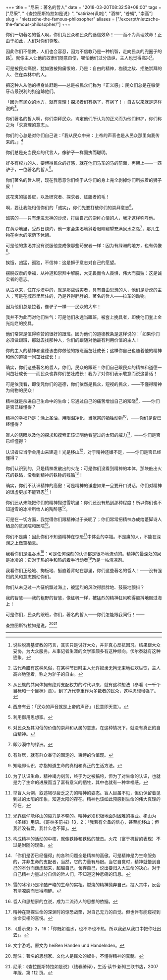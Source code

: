 +++
title = "尼采：著名的哲人"
date = "2018-03-20T08:32:58+08:00"
tags = ["尼采", "《查拉图斯特拉如是说》", "satirize(讽刺)", "酒神", "苍蝇", "崇高"]
slug = "nietzsche-the-famous-philosopher"
aliases = ["/excerpt/nietzsche-the-famous-philosopher/"]
+++

你们一切著名的哲人啊，你们为民众和民众的迷信效命！——而不为真理效命！正由于如此，人们对你们尊敬。

因此你们不信教，人们也会容忍，因为不信教乃是一种机智，走向民众的兜圈子的路[^1]。就像主人让他的奴隶们随意自便，哪怕他们过分放纵，主人也觉得高兴[^2]。

可是被民众痛恨，犹如狼被狗痛恨的，乃是：自由的精神，枷锁之敌、拒绝崇拜的人、住在森林中的人。

把这种人从他的栖身处赶跑——总是被民众们称为「正义感」：民众们总是在嗾使牙齿最锐利的狗追踪他们。

「因为有民众的地方，就有真理！探求者们有祸了，有祸了！」自古以来就是这样说的[^3]。

你们著名的哲人啊，你们崇拜民众，肯定他们所认为的正义而为他们辩护，你们称之为「求真理的意志」。

你们的心总是对你们自己说：「我从民众中来：上帝的声音也是从民众那里向我传来的。」[^4]

你们总是充当民众的代言人，像驴子一样固执而聪明。

好多有权力的人，要博得民众的好感，就在他们马车的马的前面，再架上——一匹驴子，一位著名的哲人[^5]。

你们著名的哲人啊，现在我愿意你们终于从你们的身上完全剥掉你们所披着的狮子皮！

这花斑的猛兽皮，以及研究者、探求者、征服者的毛！

啊，要让我能相信你们的「诚实」，你们先要打破你们的崇拜意志[^6]。

诚实的——只有走进无神的沙漠，打破自己的崇拜心情的人，我才这样称呼他。

在黄沙地里，受烈日烧灼，他一定会焦渴地斜着眼睛窥望充满泉水之岛[^7]，那儿生物在树木的浓荫下休憩。

可是他的焦渴并没有说服他变成像那些苟安者一样：因为有绿洲的地方，也有偶像[^8]。

挨饿，凶猛，孤独，不信神：这是狮子意志对自己的愿望。

摆脱奴隶的幸福，从神道和崇拜中解脱，大无畏而令人畏惧，伟大而孤独：这是诚实者的意志。

从古以来，住在沙漠中的，就是那些诚实者，具有自由思想的人，他们是沙漠的主人；可是在城市里居住的，乃是养得胖胖的、著名的哲人——拉车的动物。

因为他们总是拉着，像驴子一样——民众的大车！

我并不为此而对他们生气：可是他们永远当跟班，被套上挽具者，即使他们套上金光灿烂的挽具。

他们常常是值得称赞的很好的跟班。因为他们的道德教条是这样说的：「如果你们必须做跟班，那就去找那种人，你们的跟随对他最有利用价值的主人！

你的主人的精神和道德该由你做他的跟班而茁壮成长；这样你自己也随着他的精神和他的道德一同茁壮成长！」

确实，你们这些著名的哲人，你们，民众的跟班！你们自己跟民众的精神和道德一同茁壮成长——而民众也靠你们茁壮成长！我为了对你们表示敬意而说这番话！

可是依我看，即使凭你们的道德，你们依然是民众，短视的民众，——不懂得精神为何物的民众！

精神就是杀进自己生命中的生命；它通过自己的痛苦增加自己的知晓[^9]，——你们是否已经懂得？

精神的幸福乃是：涂上圣油，用眼泪净化，当献祭的牺牲动物[^10]，——你们是否已经懂得？

盲人的瞎眼以及他的探求和摸索正该证明他看望过的太阳的威力[^11]，——你们是否已经懂得？

认识者应当学会用山来建造！光是移山[^12]，对于精神还嫌不足，——你们是否已经懂得？

你们认识到的，只是精神发散出的火花：可是你们没看到精神的本体，那块敲出火花的铁砧，没看到精神的铁锤的残酷[^13]！

确实，你们不认识精神的高傲！可是精神的谦虚如果一旦要开口说话，你们对精神的谦虚更加不能容忍[^14]！

你们还从未能把你们的精神抛进雪坑里：你们还没有热到那种程度！所以你们也不知道雪的冰冷所给人的陶醉感[^15]。

可是在一切方面，我觉得你们跟精神过于亲昵了；你们常常把精神办成给蹩脚诗人栖息的贫民院和医院[^16]。

你们不是鹰：因此你们不知道精神在惊恐[^17]中体会的幸福。不是鹰的人，不能在深渊之上做窠栖息。

我看你们是温吞水[^18]：可是任何深刻的认识都是很冷地流动的。精神的最深处的泉是冰冷的：它对于热的手和热的着手行动者[^19]乃是一帖清凉剂。

我看你们正经地、拘板地、挺直着背站在那里，你们这些著名的哲人！——没有强烈的风和意志撼动你们。

你们从未见过一片征帆飘过海上，被猛烈的风吹得胖胖地、鼓鼓地颤抖？

我的智慧——我的粗野的智慧，像征帆一样，被猛烈的精神狂风吹得颤抖地飘过海上！

可是你们，民众的跟班，你们，著名的哲人——你们怎能跟我同行！——

查拉图斯特拉如是说。[^20][^21]

---

[^1]: 说些脱离基督教的巧言，其实只是讨好大众，并非真心反抗因习。结果跟大众妥协，为大众服务。从事记者生涯的文学家颇多有这种倾向。伏尔泰就有这种迹象。
[^2]: 古代希腊有这种风俗，在某种节日时主人允许奴隶无拘无束地狂欢纵饮，主人高兴地望着，称之为驴子的自由。
[^3]: 从民族的共同体拥有绝对支配权力的时代以来，就有这种想法（参看《一千个目标和一个目标》章）。到了近代尊重作为多数者的民众，这种思想增强了。
[^4]: 西彦有云：「民众的声音就是上帝的声音」（民意即天意）。
[^5]: 利用御用思想家。
[^6]: 对民众及其习俗的价值的崇拜和从属的意志。在这种情况下，就没有真正的自由精神。
[^7]: 即沙漠中的绿洲。
[^8]: 有群居，就有群众奉守的固定的、束缚的价值观。
[^9]: 知晓即认识，亦指知道生命的真相和真正的生活方法。
[^10]: 为了认识生命，精神竭力刻苦，终于为之被搞垮，但为了对生命的认识，也就是为了生命的进展而当了富有意义的牺牲，其中也就有一种幸福感。
[^11]: 举盲人为例，叙述竭尽疲乏之力的精神的姿态。盲人目虽不见，但仍保留着见到过的太阳的印象，知道太阳的存在。精神也该如此预感到生命的伟大真理的存在。
[^12]: 光靠信仰能移山的毅力是不够的。精神必须积极地面对困难的事业。移山为《圣经》用语。《哥林多前书》13，2：「我若有全备的信心，甚至能移山；但我若没有爱，我什么也不算」。
[^13]: 构成精神的活动的中核，就像铁锤和铁砧的敲击。火花（富于机智的表现）不过是附随的现象。
[^14]: 「你们是否已经懂得」的各种问题全是精神的高傲。可是精神是为生命服务的，并非生命的支配者，当然，它的力量有局限。当它自觉时，精神就悟到自己的本分而谦虚起来，超越自己，舍弃自己，说出要归入大生命的决心。对于自己精神力量过分自信的哲人们，不知道这种悲痛的讯息。
[^15]: 雪的冰冷乃是冷酷严峻的生命的实相。燃烧的精神抛弃自己，投入其中，反会有清凉感而觉得陶醉。
[^16]: 哲人和思想家的立说，成为二流诗人的思想的依据。
[^17]: 精神在窥探生命的深渊时的惊恐战栗，对自己无力的自觉。但也伴有能窥视到生命实相的喜悦。
[^18]: 《启示录》3，16：「你既如温水，也不冷也不热，所以我必从我口中把你吐出去」。
[^19]: 文字游戏。原文为 heiBen Händen und Handelnden。
[^20]: 题注：著名的思想家、文化人是民众的奴仆，不懂得精神的真髓。
[^21]: 尼采：《查拉图斯特拉如是说》（钱春绮译），生活·读书·新知三联书店，2007 年版，第 112 页。
